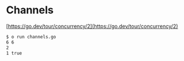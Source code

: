 # Channels

[https://go.dev/tour/concurrency/2](https://go.dev/tour/concurrency/2)

```bash
$ o run channels.go
6 6
2
1 true
```